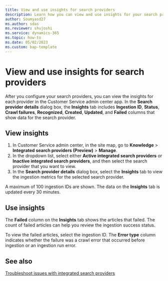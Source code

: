 ```yaml
---
title: View and use insights for search providers
description: Learn how you can view and use insights for your search providers.
author: Soumyasd27
ms.author: sdas
ms.reviewer: shujoshi 
ms.service: dynamics-365
ms.topic: how-to 
ms.date: 05/02/2023
ms.custom: bap-template 
---
```


# View and use insights for search providers

After you configure your search providers, you can view the insights for each provider in the Customer Service admin center app. In the **Search provider details** dialog box, the **Insights** tab includes **Ingestion ID**, **Status**, **Crawl failures**, **Recognized**, **Created**, **Updated**, and **Failed** columns that show data for the search provider.

## View insights

1. In Customer Service admin center, in the site map, go to **Knowledge** \> **Integrated search providers (Preview)** \> **Manage**.
1. In the dropdown list, select either **Active integrated search providers** or **Inactive integrated search providers**, and then select the search provider that you want to view.
1. In the **Search provider details** dialog box, select the **Insights** tab to view the ingestion metrics for the selected search provider.

A maximum of 100 ingestion IDs are shown. The data on the **Insights** tab is updated every 30 minutes.

## Use insights

The **Failed** column on the **Insights** tab shows the articles that failed. The count of failed articles can help you review the ingestion success status.

To view the failed articles, select the ingestion ID. The **Error type** column indicates whether the failure was a crawl error that occurred before ingestion or an ingestion run error.

## See also

[Troubleshoot issues with integrated search providers](int-search-troubleshoot.md)
